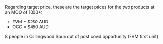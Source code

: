 Regarding target price, these are the target prices for the two products at an MOQ of 1000+:

- EVM = $250 AUD
- OCC = $450 AUD

8 people in Collingwood
Spun out of post covid opportunity (EVM first unit)
